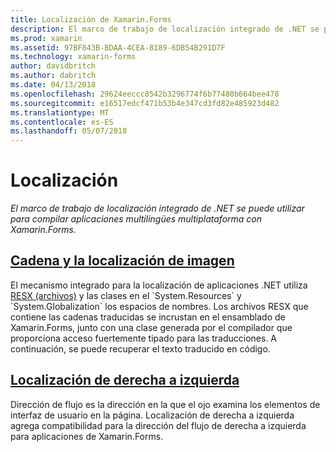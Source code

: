 ```yaml
---
title: Localización de Xamarin.Forms
description: El marco de trabajo de localización integrado de .NET se puede utilizar para compilar aplicaciones multilingües multiplataforma con Xamarin.Forms.
ms.prod: xamarin
ms.assetid: 97BF843B-BDAA-4CEA-8189-6DB54B291D7F
ms.technology: xamarin-forms
author: davidbritch
ms.author: dabritch
ms.date: 04/13/2018
ms.openlocfilehash: 29624eeccc8542b3296774f6b77480b664bee478
ms.sourcegitcommit: e16517edcf471b53b4e347cd3fd82e485923d482
ms.translationtype: MT
ms.contentlocale: es-ES
ms.lasthandoff: 05/07/2018
---
```

# <a name="localization"></a>Localización

_El marco de trabajo de localización integrado de .NET se puede utilizar para compilar aplicaciones multilingües multiplataforma con Xamarin.Forms._

## <a name="string-and-image-localizationtextmd"></a>[Cadena y la localización de imagen](text.md)

El mecanismo integrado para la localización de aplicaciones .NET utiliza [RESX (archivos)](http://msdn.microsoft.com/library/ekyft91f(v=vs.90).aspx) y las clases en el `System.Resources` y `System.Globalization` los espacios de nombres. Los archivos RESX que contiene las cadenas traducidas se incrustan en el ensamblado de Xamarin.Forms, junto con una clase generada por el compilador que proporciona acceso fuertemente tipado para las traducciones. A continuación, se puede recuperar el texto traducido en código.

## <a name="right-to-left-localizationright-to-leftmd"></a>[Localización de derecha a izquierda](right-to-left.md)

Dirección de flujo es la dirección en la que el ojo examina los elementos de interfaz de usuario en la página. Localización de derecha a izquierda agrega compatibilidad para la dirección del flujo de derecha a izquierda para aplicaciones de Xamarin.Forms.
